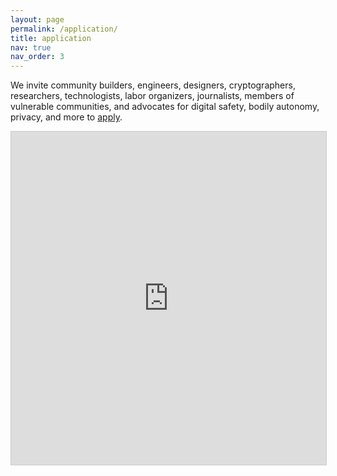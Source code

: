 ```yaml
---
layout: page
permalink: /application/
title: application
nav: true
nav_order: 3
---
```


We invite community builders, engineers, designers, cryptographers, researchers, technologists, labor organizers, journalists, members of vulnerable communities, and advocates for digital safety, bodily autonomy, privacy, and more to [apply](https://airtable.com/appqz1LytVCVxTw3z/pagqSIwADrFRVIPl3/form).

<iframe class="airtable-embed" src="https://airtable.com/embed/appqz1LytVCVxTw3z/pagqSIwADrFRVIPl3/form" frameborder="0" onmousewheel="" width="100%" height="533" style="background: transparent; border: 1px solid #ccc;"></iframe>
